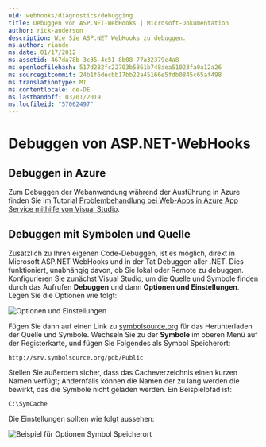 ```yaml
---
uid: webhooks/diagnostics/debugging
title: Debuggen von ASP.NET-WebHooks | Microsoft-Dokumentation
author: rick-anderson
description: Wie Sie ASP.NET WebHooks zu debuggen.
ms.author: riande
ms.date: 01/17/2012
ms.assetid: 467da78b-3c35-4c51-8b08-77a32379e4a8
ms.openlocfilehash: 517d282fc22703b5861b748aea51023fa0a12a26
ms.sourcegitcommit: 24b1f6decbb17bb22a45166e5fdb0845c65af498
ms.translationtype: MT
ms.contentlocale: de-DE
ms.lasthandoff: 03/01/2019
ms.locfileid: "57062497"
---
```

# <a name="aspnet-webhooks-debugging"></a>Debuggen von ASP.NET-WebHooks  

## <a name="debugging-in-azure"></a>Debuggen in Azure

Zum Debuggen der Webanwendung während der Ausführung in Azure finden Sie im Tutorial [Problembehandlung bei Web-Apps in Azure App Service mithilfe von Visual Studio](https://azure.microsoft.com/documentation/articles/web-sites-dotnet-troubleshoot-visual-studio/#webserverlogs).

## <a name="debugging-with-source-and-symbols"></a>Debuggen mit Symbolen und Quelle

Zusätzlich zu Ihren eigenen Code-Debuggen, ist es möglich, direkt in Microsoft ASP.NET WebHooks und in der Tat Debuggen aller .NET. Dies funktioniert, unabhängig davon, ob Sie lokal oder Remote zu debuggen. Konfigurieren Sie zunächst Visual Studio, um die Quelle und Symbole finden durch das Aufrufen **Debuggen** und dann **Optionen und Einstellungen**. Legen Sie die Optionen wie folgt:

![Optionen und Einstellungen](_static/SourceSymbols.png)

Fügen Sie dann auf einen Link zu [symbolsource.org](http://symbolsource.org) für das Herunterladen der Quelle und Symbole. Wechseln Sie zu der **Symbole** im oberen Menü auf der Registerkarte, und fügen Sie Folgendes als Symbol Speicherort:

```
http://srv.symbolsource.org/pdb/Public
```

Stellen Sie außerdem sicher, dass das Cacheverzeichnis einen kurzen Namen verfügt; Andernfalls können die Namen der zu lang werden die bewirkt, das die Symbole nicht geladen werden. Ein Beispielpfad ist:

```
C:\SymCache
```

Die Einstellungen sollten wie folgt aussehen:

![Beispiel für Optionen Symbol Speicherort](_static/SymSource.png)
